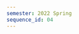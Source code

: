 ```yaml
---
semester: 2022 Spring
sequence_id: 04
---
```


<!--
Every other Tuesdays from 12-1pm through [Zoom](https://mcgill.zoom.us/j/81342469155).

Please sign-up [here](https://docs.google.com/spreadsheets/d/1Q9_cT75_kxWn4JOgR6Wf0tnSD43TKDDUvicMta4KtSs/edit?usp=sharing) for future readings.
-->
